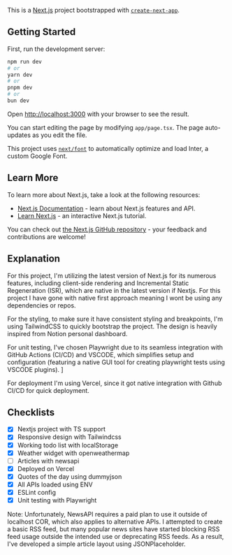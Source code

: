 This is a [Next.js](https://nextjs.org/) project bootstrapped with [`create-next-app`](https://github.com/vercel/next.js/tree/canary/packages/create-next-app).

## Getting Started

First, run the development server:

```bash
npm run dev
# or
yarn dev
# or
pnpm dev
# or
bun dev
```

Open [http://localhost:3000](http://localhost:3000) with your browser to see the result.

You can start editing the page by modifying `app/page.tsx`. The page auto-updates as you edit the file.

This project uses [`next/font`](https://nextjs.org/docs/basic-features/font-optimization) to automatically optimize and load Inter, a custom Google Font.

## Learn More

To learn more about Next.js, take a look at the following resources:

- [Next.js Documentation](https://nextjs.org/docs) - learn about Next.js features and API.
- [Learn Next.js](https://nextjs.org/learn) - an interactive Next.js tutorial.

You can check out [the Next.js GitHub repository](https://github.com/vercel/next.js/) - your feedback and contributions are welcome!

## Explanation

For this project, I'm utilizing the latest version of Next.js for its numerous features, including client-side rendering and Incremental Static Regeneration (ISR), which are native in the latest version if Nextjs. For this project I have gone with native first approach meaning I wont be using any dependencies or repos. 

For the styling, to make sure it have consistent styling and breakpoints, I'm using TailwindCSS to quickly bootstrap the project. The design is heavily inspired from Notion personal dashboard. 

For unit testing, I've chosen Playwright due to its seamless integration with GitHub Actions (CI/CD) and VSCODE, which simplifies setup and configuration (featuring a native GUI tool for creating playwright tests using VSCODE plugins). ]

For deployment I'm using Vercel, since it got native integration with Github CI/CD for quick deployment. 

## Checklists

- [x] Nextjs project with TS support
- [x] Responsive design with Tailwindcss
- [x] Working todo list with localStorage
- [x] Weather widget with openweathermap
- [ ] Articles with newsapi
- [x] Deployed on Vercel
- [x] Quotes of the day using dummyjson
- [x] All APIs loaded using ENV
- [x] ESLint config
- [x] Unit testing with Playwright

Note: Unfortunately, NewsAPI requires a paid plan to use it outside of localhost COR, which also applies to alternative APIs. I attempted to create a basic RSS feed, but many popular news sites have started blocking RSS feed usage outside the intended use or deprecating RSS feeds. As a result, I've developed a simple article layout using JSONPlaceholder.